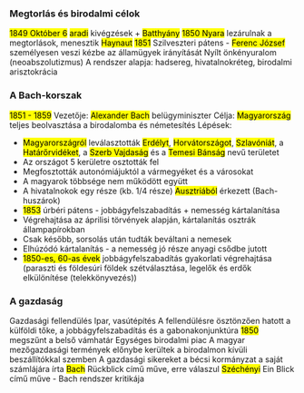 ### Megtorlás és birodalmi célok
<mark class="hltr-orange">1849 Október 6</mark> <mark class="hltr-green">aradi</mark> kivégzések + <mark class="hltr-cyan">Batthyány</mark>
<mark class="hltr-orange">1850 Nyara</mark> lezárulnak a megtorlások, menesztik <mark class="hltr-cyan">Haynaut</mark>
<mark class="hltr-orange">1851</mark> Szilveszteri pátens - <mark class="hltr-cyan">Ferenc József</mark> személyesen veszi kézbe az államügyek irányítását
Nyílt önkényuralom (neoabszolutizmus)
A rendszer alapja: hadsereg, hivatalnokréteg, birodalmi arisztokrácia
### A Bach-korszak
<mark class="hltr-orange">1851 - 1859</mark>
Vezetője: <mark class="hltr-cyan">Alexander Bach</mark> belügyminiszter
Célja: <mark class="hltr-green">Magyarország</mark> teljes beolvasztása a birodalomba és németesítés
Lépések:
- <mark class="hltr-green">Magyarországról</mark> leválasztották <mark class="hltr-green">Erdélyt</mark>, <mark class="hltr-green">Horvátországot</mark>, <mark class="hltr-green">Szlavóniát</mark>, a <mark class="hltr-green">Határőrvidéket</mark>, a <mark class="hltr-green">Szerb Vajdaság</mark> és a <mark class="hltr-green">Temesi Bánság</mark> nevű területet
- Az országot 5 kerületre osztották fel
- Megfosztották autonómiájuktól a vármegyéket és a városokat
- A magyarok többsége nem működött együtt
- A hivatalnokok egy része (kb. $1/4$ része) <mark class="hltr-green">Ausztriából</mark> érkezett (Bach-huszárok)
- <mark class="hltr-orange">1853</mark> úrbéri pátens - jobbágyfelszabadítás + nemesség kártalanítása 
- Végrehajtása az áprilisi törvények alapján, kártalanítás osztrák állampapírokban
- Csak később, sorsolás után tudták beváltani a nemesek
- Elhúzódó kártalanítás - a nemesség jó része anyagi csődbe jutott
- <mark class="hltr-orange">1850-es, 60-as évek</mark> jobbágyfelszabadítás gyakorlati végrehajtása (paraszti és földesúri földek szétválasztása, legelők és erdők elkülönítése (telekkönyvezés))
### A gazdaság
Gazdasági fellendülés
Ipar, vasútépítés
A fellendülésre ösztönzően hatott a külföldi tőke, a jobbágyfelszabadítás és a gabonakonjunktúra
<mark class="hltr-orange">1850</mark> megszűnt a belső vámhatár
Egységes birodalmi piac
A magyar mezőgazdasági termények előnybe kerültek a birodalmon kívüli beszállítókkal szemben
A gazdasági sikereket a bécsi kormányzat a saját számlájára írta
<mark class="hltr-cyan">Bach</mark> Rückblick című műve, erre válaszul <mark class="hltr-cyan">Széchényi</mark> Ein Blick című műve - Bach rendszer kritikája
